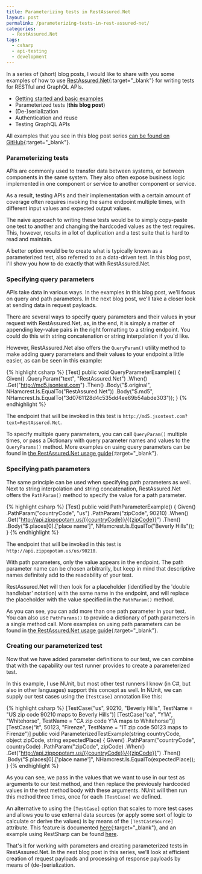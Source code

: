 ```yaml
---
title: Parameterizing tests in RestAssured.Net
layout: post
permalink: /parameterizing-tests-in-rest-assured-net/
categories:
  - RestAssured.Net
tags:
  - csharp
  - api-testing
  - development
---
```

In a series of (short) blog posts, I would like to share with you some examples of how to use [RestAssured.Net](https://github.com/basdijkstra/rest-assured-net){:target="_blank"} for writing tests for RESTful and GraphQL APIs.

* [Getting started and basic examples](/getting-started-with-rest-assured-net/)
* Parameterized tests (**this blog post**)
* (De-)serialization
* Authentication and reuse
* Testing GraphQL APIs

All examples that you see in this blog post series [can be found on GitHub](https://github.com/basdijkstra/rest-assured-net-examples){:target="_blank"}.

### Parameterizing tests
APIs are commonly used to transfer data between systems, or between components in the same system. They also often expose business logic implemented in one component or service to another component or service.

As a result, testing APIs and their implementation with a certain amount of coverage often requires invoking the same endpoint multiple times, with different input values and expected output values.

The naive approach to writing these tests would be to simply copy-paste one test to another and changing the hardcoded values as the test requires. This, however, results in a lot of duplication and a test suite that is hard to read and maintain.

A better option would be to create what is typically known as a parameterized test, also referred to as a data-driven test. In this blog post, I'll show you how to do exactly that with RestAssured.Net.

### Specifying query parameters
APIs take data in various ways. In the examples in this blog post, we'll focus on query and path parameters. In the next blog post, we'll take a closer look at sending data in request payloads.

There are several ways to specify query parameters and their values in your request with RestAssured.Net, as, in the end, it is simply a matter of appending key-value pairs in the right formatting to a string endpoint. You could do this with string concatenation or string interpolation if you'd like. 

However, RestAssured.Net also offers the `QueryParam()` utility method to make adding query parameters and their values to your endpoint a little easier, as can be seen in this example:

{% highlight csharp %}
[Test]
public void QueryParameterExample()
{
    Given()
    .QueryParam("text", "RestAssured.Net")
    .When()
    .Get("http://md5.jsontest.com")
    .Then()
    .Body("$.original", NHamcrest.Is.EqualTo("RestAssured.Net"))
    .Body("$.md5", NHamcrest.Is.EqualTo("3d0761128d4c535dd4ee69b54abde303"));
}
{% endhighlight %}

The endpoint that will be invoked in this test is `http://md5.jsontest.com?text=RestAssured.Net`.

To specify multiple query parameters, you can call `QueryParam()` multiple times, or pass a Dictionary with query parameter names and values to the `QueryParams()` method. More examples on using query parameters can be found in [the RestAssured.Net usage guide](https://github.com/basdijkstra/rest-assured-net/wiki/Usage-Guide#specifying-query-parameters){:target="_blank"}.

### Specifying path parameters
The same principle can be used when specifying path parameters as well. Next to string interpolation and string concatenation, RestAssured.Net offers the `PathParam()` method to specify the value for a path parameter.

{% highlight csharp %}
[Test]
public void PathParameterExample()
{
    Given()
    .PathParam("countryCode", "us")
    .PathParam("zipCode", 90210)
    .When()
    .Get("http://api.zippopotam.us/{{countryCode}}/{{zipCode}}")
    .Then()
    .Body("$.places[0].['place name']", NHamcrest.Is.EqualTo("Beverly Hills"));
}
{% endhighlight %}

The endpoint that will be invoked in this test is `http://api.zippopotam.us/us/90210`.

With path parameters, only the value appears in the endpoint. The path parameter name can be chosen arbitrarily, but keep in mind that descriptive names definitely add to the readability of your test.

RestAssured.Net will then look for a placeholder (identified by the 'double handlebar' notation) with the same name in the endpoint, and will replace the placeholder with the value specified in the `PathParam()` method.

As you can see, you can add more than one path parameter in your test. You can also use `PathParams()` to provide a dictionary of path parameters in a single method call. More examples on using path parameters can be found in [the RestAssured.Net usage guide](https://github.com/basdijkstra/rest-assured-net/wiki/Usage-Guide#specifying-path-parameters){:target="_blank"}. 

### Creating our parameterized test
Now that we have added parameter definitions to our test, we can combine that with the capability our test runner provides to create a parameterized test.

In this example, I use NUnit, but most other test runners I know (in C#, but also in other languages) support this concept as well. In NUnit, we can supply our test cases using the `[TestCase]` annotation like this:

{% highlight csharp %}
[TestCase("us", 90210, "Beverly Hills", TestName = "US zip code 90210 maps to Beverly Hills")]
[TestCase("ca", "Y1A", "Whitehorse", TestName = "CA zip code Y1A maps to Whitehorse")]
[TestCase("it", 50123, "Firenze", TestName = "IT zip code 50123 maps to Firenze")]
public void ParameterizedTestExample(string countryCode, object zipCode, string expectedPlace)
{
    Given()
    .PathParam("countryCode", countryCode)
    .PathParam("zipCode", zipCode)
    .When()
    .Get("http://api.zippopotam.us/{{countryCode}}/{{zipCode}}")
    .Then()
    .Body("$.places[0].['place name']", NHamcrest.Is.EqualTo(expectedPlace));
}
{% endhighlight %}

As you can see, we pass in the values that we want to use in our test as arguments to our test method, and then replace the previously hardcoded values in the test method body with these arguments. NUnit will then run this method three times, once for each `[TestCase]` we defined.

An alternative to using the `[TestCase]` option that scales to more test cases and allows you to use external data sources (or apply some sort of logic to calculate or derive the values) is by means of the `[TestCaseSource]` attribute. This feature is documented [here](https://docs.nunit.org/articles/nunit/writing-tests/attributes/testcasesource.html){:target="_blank"}, and an example using RestSharp can be found [here](/data-driven-testing-in-c-with-nunit-and-restsharp/). 

That's it for working with parameters and creating parameterized tests in RestAssured.Net. In the next blog post in this series, we'll look at efficient creation of request payloads and processing of response payloads by means of (de-)serialization.
